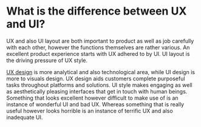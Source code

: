 # What is the difference between UX and UI?

UX and also UI layout are both important to product as well as job carefully with each other, however the functions themselves are rather various. An excellent product experience starts with UX adhered to by UI. UI layout is the driving pressure of UX style.

[UX design](https://www.eleken.co/blog-posts/what-is-product-design-and-why-it-matters) is more analytical and also technological area, while UI design is more to visuals design. UX design aids customers complete purposeful tasks throughout platforms and solutions. UI style makes engaging as well as aesthetically pleasing interfaces that get in touch with human beings. Something that looks excellent however difficult to make use of is an instance of wonderful UI and bad UX. Whereas something that is really useful however looks horrible is an instance of terrific UX and also inadequate UI.
